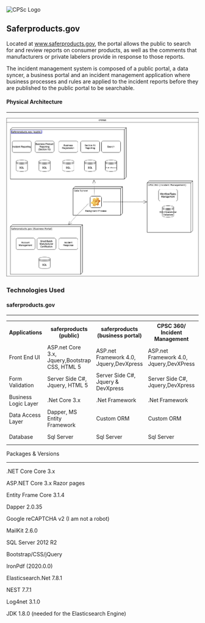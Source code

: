 


 <img src="https://www.cpsc.gov/sites/all/themes/cpsc/images/logo.png" alt="CPSc Logo" width=52 height=52> 
 

 
## Saferproducts.gov   

Located at www.saferproducts.gov, the portal allows the public to search for and review reports on consumer products, as well as the comments that manufacturers or private labelers provide in response to those reports.

The incident management system is composed of a public portal, a data syncer, a business portal and an incident management application where business processes and  rules are applied to the incident reports before they are published to the public portal to be searchable.

#### Physical Architecture
<hr>


<img src="./Saferproducts.png" alt="diagram"  > 


### Technologies Used

#### saferproducts.gov
<hr>

<table>
 <tr>
 <th>Applications</th>
 <th>saferproducts (public)</th>
 
 <th>saferproducts (business portal)</th>
 <th>CPSC 360/ Incident Management</th>
  <th>saferproducts (search)</th>
 </tr>
 <tr>
  <td>Front End UI</td>
  <td>ASP.net Core 3.x, Jquery,Bootstrap CSS, HTML 5</td>
  <td>ASP.net Framework 4.0, Jquery,DevXpress</td>
  <td>ASP.net Framework 4.0, Jquery,DevXPress</td>
  <td>ASP.net Core 3.x, Jquery,Bootstrap CSS, HTML 5</td>
 </tr>
 <tr>
  <td>Form Validation</td>
   <td>Server Side C#, Jquery, HTML 5</td>
  <td>Server Side C#, Jquery & DevXpress </td>
  <td>Server Side C#, Jquery,DevXpress</td>
 <td>n/a</td>
 </tr>
 <tr>
 <td>Business Logic Layer</td>
  <td>.Net Core 3.x</td>
  <td>.Net Framework</td>
  <td>.Net Framework</td>
  <td>.Net Core 3.x</td>
 </tr>
 <tr>
  <td>Data Access Layer</td>
   <td>Dapper, MS Entity Framework</td>
  <td>Custom ORM</td>
  <td>Custom ORM</td>
  <td>NEST by Elastc, MS Entity Framework</td>
 </tr>
 <tr>
   <td>Database</td>
   <td>Sql Server</td>
  <td>Sql Server</td>
  <td>Sql Server</td>
  <td>Sql Server,Elasticsearch</td>
 </tr>
</table>

Packages & Versions
<hr>

.NET Core Core 3.x 

ASP.NET Core 3.x Razor pages 

Entity Frame Core 3.1.4 

Dapper 2.0.35 

Google reCAPTCHA v2 (I am not a robot) 

MailKit 2.6.0 

SQL Server 2012 R2 

Bootstrap/CSS/jQuery 

IronPdf (2020.0.0) 

Elasticsearch.Net 7.8.1 

NEST 7.7.1 

Log4net 3.1.0 

JDK 1.8.0 (needed for the Elasticsearch Engine) 







